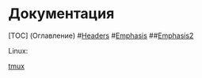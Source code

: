 # Документация

[TOC] (Оглавление)
#[Headers](#headers)
#[Emphasis](#emphasis)
##[Emphasis2](#emphasis)

Linux:

[tmux](адрес "Описание")
